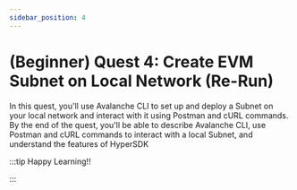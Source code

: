 ```yaml
---
sidebar_position: 4
---
```


# (Beginner) Quest 4: Create EVM Subnet on Local Network (Re-Run)

In this quest, you'll use Avalanche CLI to set up and deploy a Subnet on your local network and interact with it using Postman and cURL commands. By the end of the quest, you'll be able to describe Avalanche CLI, use Postman and cURL commands to interact with a local Subnet, and understand the features of HyperSDK

:::tip Happy Learning!!

<QuestButton text="Go To Quest" link="https://app.stackup.dev/quest_page/beginner-quest-4-create-evm-subnet-on-local-network-re-run" />

:::
